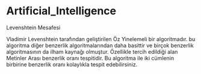 # Artificial_Intelligence
Levenshtein Mesafesi

Vladimir Levenshtein tarafından geliştirilen Öz Yinelemeli bir algoritmadır.
bu algoritma diğer benzerlik algoritmalarından daha basittir ve birçok benzerlik algoritmasının da ilham kaynağı olmuştur.
Özellikle tercih edildiği alan Metinler Arası benzerlik oranı tespitidir.
Bu algoritma ile iki cümlenin birbirine benzerlik oranı kolaylıkla tespit edebilirsiniz.
